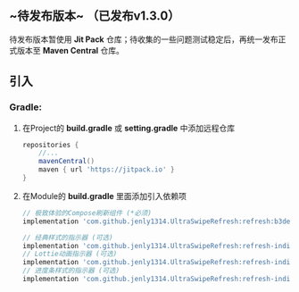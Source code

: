 
## ~待发布版本~ （已发布v1.3.0）

待发布版本暂使用 **Jit Pack** 仓库；待收集的一些问题测试稳定后，再统一发布正式版本至 **Maven Central** 仓库。

## 引入

### Gradle:

1. 在Project的 **build.gradle** 或 **setting.gradle** 中添加远程仓库

    ```gradle
    repositories {
        //...
        mavenCentral()
        maven { url 'https://jitpack.io' }
    }
    ```

2. 在Module的 **build.gradle** 里面添加引入依赖项

    ```gradle
    // 极致体验的Compose刷新组件 (*必须)
    implementation 'com.github.jenly1314.UltraSwipeRefresh:refresh:b3de8ae904'
   
    // 经典样式的指示器 (可选)
    implementation 'com.github.jenly1314.UltraSwipeRefresh:refresh-indicator-classic:b3de8ae904'
    // Lottie动画指示器 (可选)
    implementation 'com.github.jenly1314.UltraSwipeRefresh:refresh-indicator-lottie:b3de8ae904'
    // 进度条样式的指示器 (可选)
    implementation 'com.github.jenly1314.UltraSwipeRefresh:refresh-indicator-progress:b3de8ae904'
    ```
